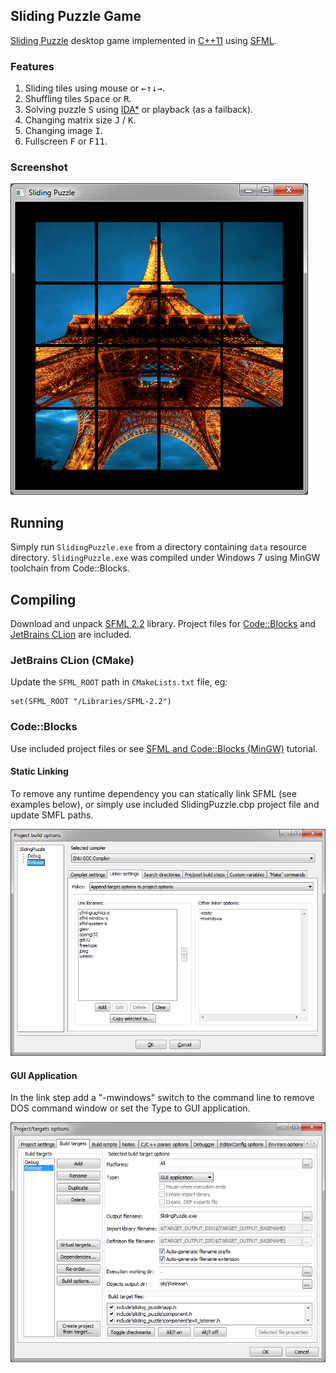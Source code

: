## Sliding Puzzle Game

[Sliding Puzzle](http://en.wikipedia.org/wiki/Sliding_puzzle) desktop game implemented in [C++11](http://www.stroustrup.com/C++11FAQ.html) using [SFML](http://www.sfml-dev.org/).

### Features
 1. Sliding tiles using mouse or <kbd>&larr;</kbd><kbd>&uarr;</kbd><kbd>&darr;</kbd><kbd>&rarr;</kbd>.
 2. Shuffling tiles <kbd>Space</kbd> or <kbd>R</kbd>.
 3. Solving puzzle <kbd>S</kbd> using [IDA*](http://en.wikipedia.org/wiki/IDA*) or playback (as a failback).
 4. Changing matrix size <kbd>J</kbd> / <kbd>K</kbd>.
 5. Changing image <kbd>I</kbd>.
 6. Fullscreen <kbd>F</kbd> or <kbd>F11</kbd>.

### Screenshot
![](https://raw.githubusercontent.com/pkoper/sliding-puzzle/master/doc/images/screenshot.png)

## Running
Simply run `SlidingPuzzle.exe` from a directory containing `data` resource directory.
`SlidingPuzzle.exe` was compiled under Windows 7 using MinGW toolchain from Code::Blocks.

## Compiling
Download and unpack [SFML 2.2](http://www.sfml-dev.org/) library. Project files for [Code::Blocks](http://www.codeblocks.org/) and [JetBrains CLion](https://www.jetbrains.com/clion/) are included.

### JetBrains CLion (CMake)
Update the `SFML_ROOT` path in `CMakeLists.txt` file, eg:
```
set(SFML_ROOT "/Libraries/SFML-2.2")
```

### Code::Blocks
Use included project files or see [SFML and Code::Blocks (MinGW)](http://www.sfml-dev.org/tutorials/2.0/start-cb.php) tutorial.

#### Static Linking
To remove any runtime dependency you can statically link SFML (see examples below), or simply use included SlidingPuzzle.cbp project file and update SMFL paths.

![](https://raw.githubusercontent.com/pkoper/sliding-puzzle/master/doc/images/codeblocks-linker.png)

#### GUI Application
In the link step add a "-mwindows" switch to the command line to remove DOS command window or set the Type to GUI application.

![](https://raw.githubusercontent.com/pkoper/sliding-puzzle/master/doc/images/codeblocks-targets.png)

